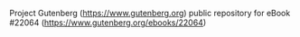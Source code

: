 Project Gutenberg (https://www.gutenberg.org) public repository for eBook #22064 (https://www.gutenberg.org/ebooks/22064)
